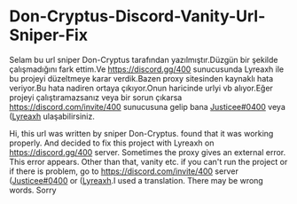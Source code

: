 # Don-Cryptus-Discord-Vanity-Url-Sniper-Fix

Selam bu url sniper Don-Cryptus tarafından yazılmıştır.Düzgün bir şekilde çalışmadığını fark ettim.Ve https://discord.gg/400 sunucusunda Lyreaxh ile bu projeyi düzeltmeye karar verdik.Bazen proxy sitesinden kaynaklı hata veriyor.Bu hata nadiren ortaya çıkıyor.Onun haricinde urlyi vb alıyor.Eğer projeyi çalıştıramazsanız veya bir sorun çıkarsa https://discord.com/invite/400 sunucusuna gelip bana [Justicee#0400](https://discordapp.com/users/1013610040692834336) veya ([Lyreaxh](https://discordapp.com/users/852670277732532234) ulaşabilirsiniz.

Hi, this url was written by sniper Don-Cryptus. found that it was working properly. And decided to fix this project with Lyreaxh on https://discord.gg/400 server. Sometimes the proxy gives an external error. This error appears. Other than that, vanity etc. if you can't run the project or if there is problem, go to https://discord.com/invite/400 server ([Justicee#0400](https://discordapp.com/users/1062489298244476939) or ([Lyreaxh](https://discordapp.com/users/852670277732532234).I used a translation. There may be wrong words. Sorry
